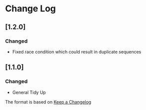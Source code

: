 # Change Log

## [1.2.0]
### Changed
- Fixed race condition which could result in duplicate sequences

## [1.1.0]
### Changed
- General Tidy Up

The format is based on [Keep a Changelog](http://keepachangelog.com/)
